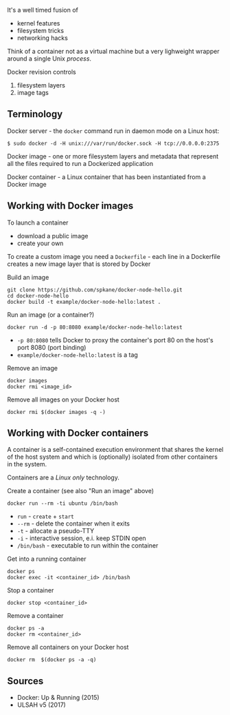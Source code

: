 It's a well timed fusion of
* kernel features
* filesystem tricks
* networking hacks

Think of a container not as a virtual machine but a very lighweight wrapper
around a single Unix *process*.

Docker revision controls

1. filesystem layers
2. image tags

Terminology
-----------

Docker server - the `docker` command run in daemon mode on a Linux host:
    
    $ sudo docker -d -H unix:///var/run/docker.sock -H tcp://0.0.0.0:2375

Docker image - one or more filesystem layers and metadata that represent all
the files required to run a Dockerized application

Docker container - a Linux container that has been instantiated from a Docker
image

Working with Docker images
--------------------------

To launch a container

* download a public image
* create your own

To create a custom image you need a `Dockerfile` - each line in a Dockerfile creates a new image layer that is stored by Docker

Build an image

    git clone https://github.com/spkane/docker-node-hello.git
    cd docker-node-hello
    docker build -t example/docker-node-hello:latest .

Run an image (or a container?)

    docker run -d -p 80:8080 example/docker-node-hello:latest
    
* `-p 80:8080` tells Docker to proxy the container's port 80 on the host's port 8080 (port binding)
* `example/docker-node-hello:latest` is a tag

Remove an image

    docker images
    docker rmi <image_id>

Remove all images on your Docker host

    docker rmi $(docker images -q -)

Working with Docker containers
------------------------------

A container is a self-contained execution environment that shares the kernel of
the host system and which is (optionally) isolated from other containers in the
system.

Containers are a *Linux only* technology.

Create a container (see also "Run an image" above)

    docker run --rm -ti ubuntu /bin/bash 

* `run` - `create` + `start`
* `--rm` - delete the container when it exits
* `-t` - allocate a pseudo-TTY
* `-i` - interactive session, e.i. keep STDIN open
* `/bin/bash` - executable to run within the container

Get into a running container

    docker ps
    docker exec -it <container_id> /bin/bash

Stop a container

    docker stop <container_id>

Remove a container

    docker ps -a
    docker rm <container_id>

Remove all containers on your Docker host

    docker rm  $(docker ps -a -q)

Sources
-------

* Docker: Up & Running (2015)
* ULSAH v5 (2017)
